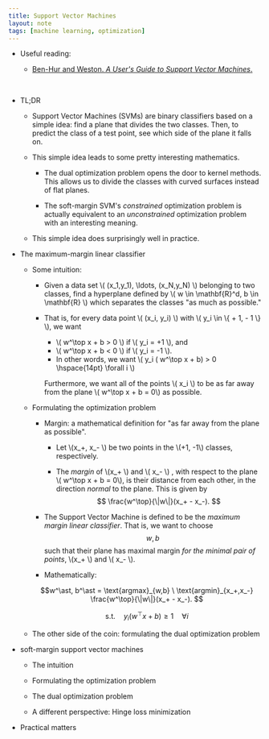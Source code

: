 ```yaml
---
title: Support Vector Machines 
layout: note
tags: [machine learning, optimization]
---
```


* Useful reading: 

    - [Ben-Hur and Weston. *A User's Guide to Support Vector Machines*.](http://pyml.sourceforge.net/doc/howto.pdf)

&nbsp; 

* TL;DR

    - Support Vector Machines (SVMs) are binary classifiers based on a simple idea:
      find a plane that divides the two classes. 
      Then, to predict the class of a test point, see which side of the plane it falls on.

    - This simple idea leads to some pretty interesting mathematics.
      
        * The dual optimization problem opens the door to kernel methods.
          This allows us to divide the classes with curved surfaces instead of flat planes.

        * The soft-margin SVM's *constrained* optimization problem is actually equivalent 
          to an *unconstrained* optimization problem with an interesting meaning.

    - This simple idea does surprisingly well in practice.

* The maximum-margin linear classifier

    - Some intuition: 
        * Given a data set \\( (x_1,y_1), \ldots, (x_N,y_N) \\) belonging to two classes, 
          find a hyperplane defined by
          \\( w \in \mathbf{R}^d, b \in \mathbf{R} \\)
          which separates the classes "as much as possible."

        * That is, for every data point \\( (x_i, y_i) \\) with \\( y_i \in \\{ + 1, - 1 \\} \\), we want
            - \\( w^\top x + b > 0 \\) if \\( y_i = +1 \\), and
            - \\( w^\top x + b < 0 \\) if \\( y_i = -1 \\).
            - In other words, we want \\( y_i ( w^\top x + b) > 0 \\hspace{14pt} \forall i \\)
          
          Furthermore, we want all of the points \\( x_i \\) to be as far away from the plane
          \\( w^\top x + b  = 0\\) as possible.

    - Formulating the optimization problem

        * Margin: a mathematical definition for "as far away from the plane as possible".

            - Let \\(x_+, x_- \\) be two points in the \\(+1, -1\\) classes, respectively.

            - The *margin* of \\(x_+ \\) and \\( x_- \\) , with respect to the plane \\( w^\top x + b  = 0\\),
              is their distance from each other, in the direction *normal* to the plane.
              This is given by
              $$ \frac{w^\top}{\|w\|}(x_+ - x_-). $$
        
        * The Support Vector Machine is defined to be the *maximum margin linear classifier*.
          That is, we want to choose $$w, b$$ such that their plane has maximal margin *for the minimal pair of points*, \\(x_+ \\) and \\( x_- \\).

        * Mathematically:

        $$w^\ast, b^\ast = \text{argmax}_{w,b} \ \text{argmin}_{x_+,x_-} \frac{w^\top}{\|w\|}(x_+ - x_-). $$

        $$ \text{s.t.} \hspace{12pt}  y_i ( w^\top x + b) \geq 1 \hspace{12pt} \forall i $$ 

    - The other side of the coin: formulating the dual optimization problem

* soft-margin support vector machines

    - The intuition

    - Formulating the optimization problem

    - The dual optimization problem

    - A different perspective: Hinge loss minimization

* Practical matters 



<!---
This is the base Jekyll theme. You can find out more info about customizing your Jekyll theme, as well as basic Jekyll usage documentation at [jekyllrb.com](http://jekyllrb.com/)

You can find the source code for the Jekyll new theme at:
{% include icon-github.html username="jekyll" %} /
[minima](https://github.com/jekyll/minima)

You can find the source code for Jekyll at
{% include icon-github.html username="jekyll" %} /
[jekyll](https://github.com/jekyll/jekyll)
-->
